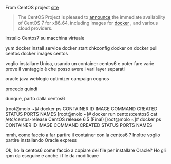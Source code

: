 

From CentOS project [site](http://www.centos.org/)

> The CentOS Project is pleased to [announce](http://lists.centos.org/pipermail/centos-announce/2014-July/020393.html) the immediate availability of CentOS 7 for x86_64, including images for [docker](https://registry.hub.docker.com/_/centos/) , and various cloud providers.

installo Centos7 su macchina virtuale

yum docker install
service docker start
chkconfig docker on
docker pull centos
docker images centos

voglio installare Unica, usando un container centos6 e poter fare varie prove
il vantaggio è che posso avere i vari layer separati

oracle
java
weblogic
optimizer
campaign
cognos

procedo quindi

dunque, parto dalla centos6

[root@molo ~]# docker ps
CONTAINER ID        IMAGE               COMMAND             CREATED             STATUS              PORTS               NAMES
[root@molo ~]# docker run centos:centos6 cat /etc/centos-release
CentOS release 6.5 (Final)
[root@molo ~]# docker ps
CONTAINER ID        IMAGE               COMMAND             CREATED             STATUS              PORTS               NAMES

mmh, come faccio a far partire il container con la centos6 ?
Inoltre voglio partire installando Oracle express


Ok, ho la centos6
come faccio a copiare dei file per installare Oracle? Ho gli rpm da eseguire e anche i file da modificare


